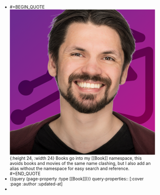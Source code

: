 - #+BEGIN_QUOTE
  ![Avatar512.png](../assets/Avatar512_1681228577135_0.png){:height 24, :width 24}
  Books go into my [[Book]] namespace, this avoids books and movies of the same name clashing, but I also add an alias without the namespace for easy search and reference.  
  #+END_QUOTE
- {{query (page-property :type [[Book]])}}
  query-properties:: [:cover :page :author :updated-at]
-
